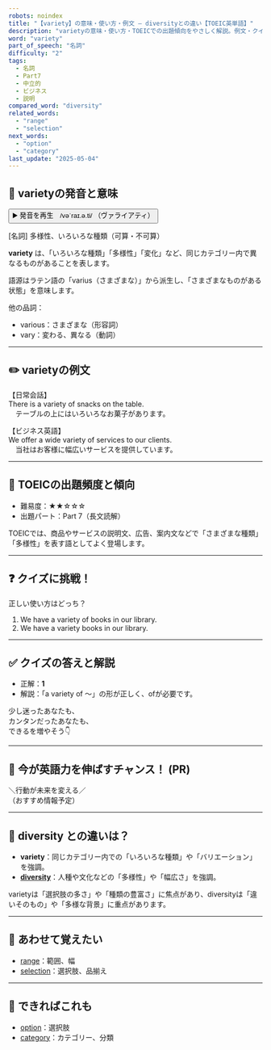 ```yaml
---
robots: noindex
title: "【variety】の意味・使い方・例文 ― diversityとの違い【TOEIC英単語】"
description: "varietyの意味・使い方・TOEICでの出題傾向をやさしく解説。例文・クイズ付きでdiversityとの違いもわかりやすく学べます。"
word: "variety"
part_of_speech: "名詞"
difficulty: "2"
tags:
  - 名詞
  - Part7
  - 中立的
  - ビジネス
  - 説明
compared_word: "diversity"
related_words:
  - "range"
  - "selection"
next_words:
  - "option"
  - "category"
last_update: "2025-05-04"
---
```


## 🔰 varietyの発音と意味

<button class="play-audio" onclick="playTTS('variety')">
  <span class="play-audio-main">
    ▶️ 発音を再生　/vəˈraɪ.ə.ti/
  </span>
  <span class="play-audio-sub">
    （ヴァライアティ）
  </span>
</button>

[名詞] 多様性、いろいろな種類（可算・不可算）

**variety** は、「いろいろな種類」「多様性」「変化」など、同じカテゴリー内で異なるものがあることを表します。

語源はラテン語の「varius（さまざまな）」から派生し、「さまざまなものがある状態」を意味します。

他の品詞：  
- various：さまざまな（形容詞）
- vary：変わる、異なる（動詞）

---

## ✏️ varietyの例文

【日常会話】  
There is a variety of snacks on the table.  
　テーブルの上にはいろいろなお菓子があります。

【ビジネス英語】  
We offer a wide variety of services to our clients.  
　当社はお客様に幅広いサービスを提供しています。

---

## 🎯 TOEICの出題頻度と傾向

- 難易度：★★☆☆☆
- 出題パート：Part 7（長文読解）

TOEICでは、商品やサービスの説明文、広告、案内文などで「さまざまな種類」「多様性」を表す語としてよく登場します。

---

## ❓ クイズに挑戦！

正しい使い方はどっち？

1. We have a variety of books in our library.  
2. We have a variety books in our library.

---

## ✅ クイズの答えと解説

- 正解：**1**
- 解説：「a variety of ～」の形が正しく、ofが必要です。

少し迷ったあなたも、  
カンタンだったあなたも、  
できるを増やそう👇️

---

## 🚀 今が英語力を伸ばすチャンス！ (PR)

<div class="info-center">
＼行動が未来を変える／<br>  
（おすすめ情報予定）
</div>

---

## 🤔  diversity との違いは？

- **variety**：同じカテゴリー内での「いろいろな種類」や「バリエーション」を強調。
- **[diversity](/word/diversity/)**：人種や文化などの「多様性」や「幅広さ」を強調。

varietyは「選択肢の多さ」や「種類の豊富さ」に焦点があり、diversityは「違いそのもの」や「多様な背景」に重点があります。

---

## 🧩 あわせて覚えたい

- [range](/word/range/)：範囲、幅
- [selection](/word/selection/)：選択肢、品揃え

---

## 📖 できればこれも

- [option](/word/option/)：選択肢
- [category](/word/category/)：カテゴリー、分類

<!-- cvid: aid24_bid14 -->
